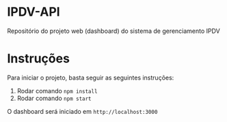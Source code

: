 # IPDV-API
Repositório do projeto web (dashboard) do sistema de gerenciamento IPDV


# Instruções
Para iniciar o projeto, basta seguir as seguintes instruções:
1. Rodar comando `npm install`
2. Rodar comando `npm start`

O dashboard será iniciado em `http://localhost:3000`